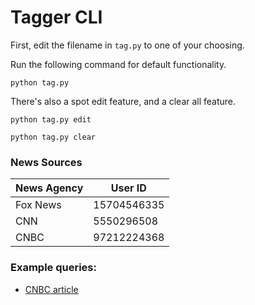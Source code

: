 # Tagger CLI

First, edit the filename in `tag.py` to one of your choosing.

Run the following command for default functionality.

```python tag.py```

There's also a spot edit feature, and a clear all feature.

```python tag.py edit```

```python tag.py clear```

### News Sources
| News Agency | User ID |
|---|---|
| Fox News | 15704546335 |
| CNN | 5550296508 |
| CNBC | 97212224368 |

### Example queries: 

- [CNBC article](https://developers.facebook.com/tools/explorer/145634995501895/?method=GET&path=15704546335_10156308025161336%2Fcomments%3Forder%3Dchronological%26limit%3D10000&version=v2.11)